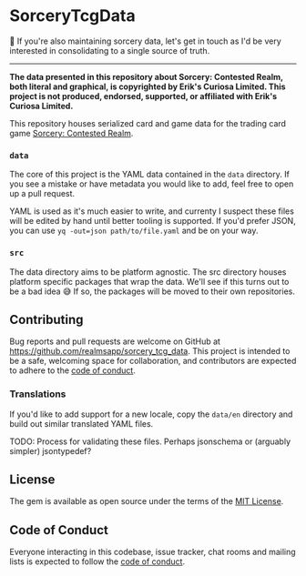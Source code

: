 # SorceryTcgData

🤝 If you're also maintaining sorcery data, let's get in touch as I'd be very interested in consolidating to a single source of truth.

---

**The data presented in this repository about Sorcery: Contested Realm, both literal and graphical, is copyrighted by Erik's Curiosa Limited. This project is not produced, endorsed, supported, or affiliated with Erik's Curiosa Limited.**

This repository houses serialized card and game data for the trading card game [Sorcery: Contested Realm](https://www.sorcerytcg.com).

### `data`

The core of this project is the YAML data contained in the `data` directory.
If you see a mistake or have metadata you would like to add, feel free to open up a pull request.

YAML is used as it's much easier to write, and currenty I suspect these files will be edited by hand until better tooling is supported.
If you'd prefer JSON, you can use `yq -out=json path/to/file.yaml` and be on your way.

### `src`

The data directory aims to be platform agnostic.
The src directory houses platform specific packages that wrap the data.
We'll see if this turns out to be a bad idea :sweat_smile:
If so, the packages will be moved to their own repositories.

## Contributing

Bug reports and pull requests are welcome on GitHub at https://github.com/realmsapp/sorcery_tcg_data. This project is intended to be a safe, welcoming space for collaboration, and contributors are expected to adhere to the [code of conduct](https://github.com/realmsapp/sorcery_tcg_data/blob/main/CODE_OF_CONDUCT.md).

### Translations

If you'd like to add support for a new locale, copy the `data/en` directory and build out similar translated YAML files.

TODO: Process for validating these files. Perhaps jsonschema or (arguably simpler) jsontypedef?

## License

The gem is available as open source under the terms of the [MIT License](https://opensource.org/licenses/MIT).

## Code of Conduct

Everyone interacting in this codebase, issue tracker, chat rooms and mailing lists is expected to follow the [code of conduct](https://github.com/realms_app/sorcery_tcg_data/blob/main/CODE_OF_CONDUCT.md).
